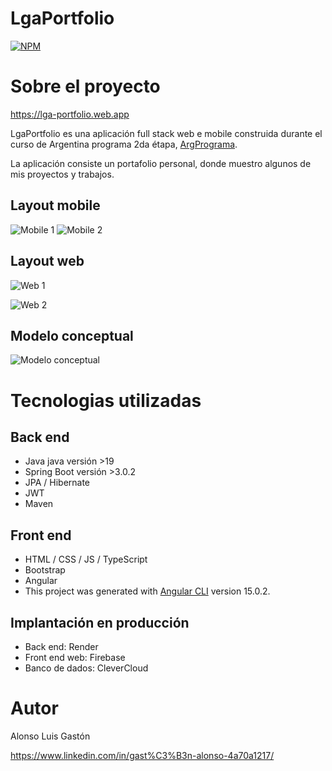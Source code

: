 # LgaPortfolio
[![NPM](https://img.shields.io/npm/l/react)](https://github.com/t0nga2013/readme/blob/main/LICENSE) 

# Sobre el proyecto

https://lga-portfolio.web.app

LgaPortfolio es una aplicación full stack web e mobile construida durante el curso de Argentina programa 2da étapa, [ArgPrograma](https://argentinaprograma.inti.gob.ar).

La aplicación consiste un portafolio personal, donde muestro algunos de mis proyectos y trabajos.

## Layout mobile
![Mobile 1](https://github.com/) ![Mobile 2](https://github.com/)

## Layout web
![Web 1](https://github.com/)

![Web 2](https://github.com/)

## Modelo conceptual
![Modelo conceptual](https://github.com/)

# Tecnologias utilizadas
## Back end
- Java java versión >19
- Spring Boot versión >3.0.2
- JPA / Hibernate
- JWT
- Maven
## Front end
- HTML / CSS / JS / TypeScript
- Bootstrap
- Angular
- This project was generated with [Angular CLI](https://github.com/angular/angular-cli) version 15.0.2.
## Implantación en producción
- Back end: Render
- Front end web: Firebase
- Banco de dados: CleverCloud

# Autor

Alonso Luis Gastón

https://www.linkedin.com/in/gast%C3%B3n-alonso-4a70a1217/